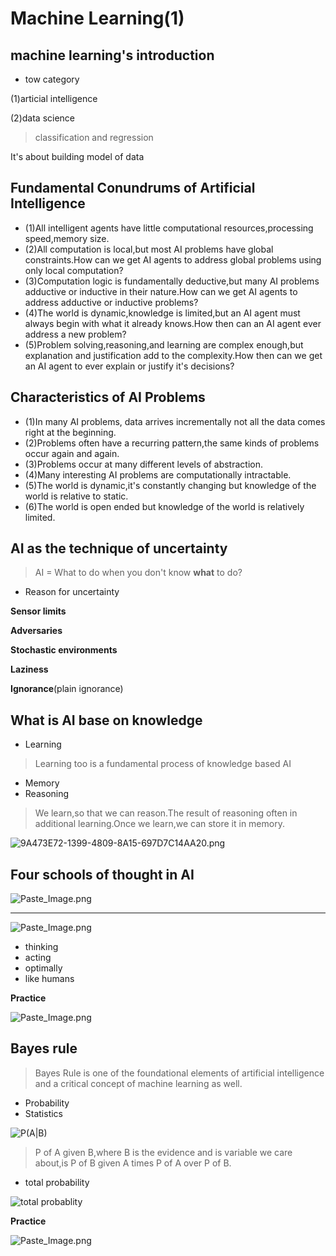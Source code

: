 # Machine Learning(1)

## machine learning's introduction

* tow category

(1)articial intelligence

(2)data science

> classification and regression

It's about building model of data

## Fundamental Conundrums of Artificial Intelligence

* (1)All intelligent agents have little computational resources,processing speed,memory size.
* (2)All computation is local,but most AI problems have global constraints.How can we get AI agents to address global problems using only local computation?
* (3)Computation logic is fundamentally deductive,but many AI problems adductive or inductive in their nature.How can we get AI agents to address adductive or inductive problems?
* (4)The world is dynamic,knowledge is limited,but an AI agent must always begin with what it already knows.How then can an AI agent ever address a new problem?
* (5)Problem solving,reasoning,and learning are complex enough,but explanation and justification add to the complexity.How then can we get an AI agent to ever explain or justify it's decisions?

##  Characteristics of AI Problems

* (1)In many AI problems, data arrives incrementally not all the data comes right at the beginning.
* (2)Problems often have a recurring pattern,the same kinds of problems occur again and again.
* (3)Problems occur at many different levels of abstraction.
* (4)Many interesting AI problems are computationally intractable.
* (5)The world is dynamic,it's constantly changing but knowledge of the world is relative to static.
* (6)The world is open ended but knowledge of the world is relatively limited.

## AI as the technique of **uncertainty**

> AI = What to do when you don't know **what** to do?

* Reason for uncertainty

**Sensor limits**

**Adversaries**

**Stochastic environments**

**Laziness**

**Ignorance**(plain ignorance)

## What is AI base on knowledge

* Learning

> Learning too is a fundamental process of knowledge based AI

* Memory
* Reasoning

> We learn,so that we can reason.The result of reasoning often in additional learning.Once we learn,we can store it in memory.

![9A473E72-1399-4809-8A15-697D7C14AA20.png](http://upload-images.jianshu.io/upload_images/546464-34f1ec7a639f7839.png?imageMogr2/auto-orient/strip%7CimageView2/2/w/1240)

## Four schools of thought in AI

![Paste_Image.png](http://upload-images.jianshu.io/upload_images/546464-45615554f59fed6b.png?imageMogr2/auto-orient/strip%7CimageView2/2/w/1240)

------

![Paste_Image.png](http://upload-images.jianshu.io/upload_images/546464-355ac7665f53480e.png?imageMogr2/auto-orient/strip%7CimageView2/2/w/1240)



* thinking
* acting
* optimally
* like humans

**Practice**

![Paste_Image.png](http://upload-images.jianshu.io/upload_images/546464-84adbdc8fd2f2441.png?imageMogr2/auto-orient/strip%7CimageView2/2/w/1240)

## Bayes rule

> Bayes Rule is one of the foundational elements of artificial intelligence and a critical concept of machine learning as well.

* Probability
* Statistics

![P(A|B)](https://wikimedia.org/api/rest_v1/media/math/render/svg/71d8066a406fb22ce08eec25dd04870779345cd3)

> P of A given B,where B is the evidence and is variable we care about,is P of B given A times P of A over P of B.

* total probability

![total probablity](http://chart.googleapis.com/chart?cht=tx&chl=P(B)%3DP(B%5Ccap%20A)%2BP(B%5Ccap%20A%27)&chs=40)

**Practice**

![Paste_Image.png](http://upload-images.jianshu.io/upload_images/546464-dca218cdc801d4cd.png?imageMogr2/auto-orient/strip%7CimageView2/2/w/1240)

